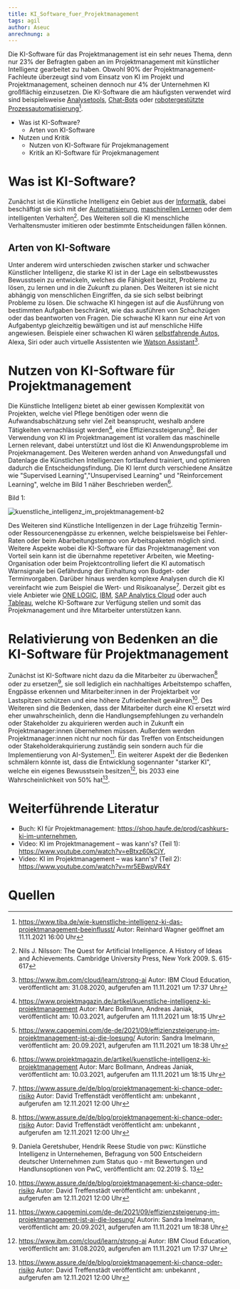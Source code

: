 ```yaml
---
title: KI_Software_fuer_Projektmanagement
tags: agil
author: Aseuc
anrechnung: a
---
```


Die KI-Software für das Projektmanagement ist ein sehr neues Thema, denn nur 23% der Befragten gaben an im Projektmanagement mit künstlicher Intelligenz gearbeitet zu haben. 
Obwohl 90% der Projektmanagement-Fachleute überzeugt sind vom Einsatz von KI im Projekt und Projektmanagement, scheinen dennoch nur 4% der Unternehmen KI großflächig einzusetzen. Die KI-Software die am häufigsten verwendet wird sind beispielsweise [Analysetools](https://www.onlinemarketing-praxis.de/web-controlling/web-analyse-tools), [Chat-Bots](https://www.ibm.com/de-de/campaign/was-ist-ein-chatbot) oder [robotergestützte Prozessautomatisierung](https://de.wikipedia.org/wiki/Robotic_Process_Automation)[^1].

* Was ist KI-Software?
  - Arten von KI-Software
* Nutzen und Kritik
  - Nutzen von KI-Software für Projekmanagement
  - Kritik an KI-Software für Projekmanagement

# Was ist KI-Software? 
Zunächst ist die Künstliche Intelligenz ein Gebiet aus der [Informatik](https://de.wikipedia.org/wiki/Informatik), dabei beschäftigt sie sich mit der [Automatisierung](https://de.wikipedia.org/wiki/Automatisierung), [maschinellen Lernen](https://de.wikipedia.org/wiki/Maschinelles_Lernen) oder dem intelligenten Verhalten[^2]. Des Weiteren soll die KI menschliche Verhaltensmuster imitieren oder bestimmte Entscheidungen fällen können.

## Arten von KI-Software
Unter anderem wird unterschieden zwischen starker und schwacher Künstlicher Intelligenz, die starke KI ist in der Lage ein selbstbewusstes Bewusstsein zu entwickeln, welches die Fähigkeit besitzt, Probleme zu lösen, zu lernen und in die Zukunft zu planen. Des Weiteren ist sie nicht abhängig von menschlichen Eingriffen, da sie sich selbst beibringt Probleme zu lösen. Die schwache KI hingegen ist auf die Ausführung von bestimmten Aufgaben beschränkt, wie das ausführen von Schachzügen oder das beantworten von Fragen. Die schwache KI kann nur eine Art von Aufgabentyp gleichzeitig bewältigen und ist auf menschliche Hilfe angewiesen. Beispiele einer schwachen KI wären [selbstfahrende Autos](https://de.wikipedia.org/wiki/Selbstfahrendes_Kraftfahrzeug), Alexa, Siri oder auch virtuelle Assistenten wie [Watson Assistant](https://www.ibm.com/de-de/products/watson-assistant)[^3]. 

# Nutzen von KI-Software für Projektmanagement
Die Künstliche Intelligenz bietet ab einer gewissen Komplexität von Projekten, welche viel Pflege benötigen oder wenn die Aufwandsabschätzung sehr viel Zeit beansprucht, weshalb andere Tätigkeiten vernachlässigt werden[^4], eine Effizienzssteigerung[^5]. Bei der Verwendung von KI im Projektmanagement ist vorallem das maschinelle Lernen relevant, dabei unterstützt und löst die KI Anwendungsprobleme im Projekmanagement. Des Weiteren werden anhand von Anwedungsfall und Datenlage die Künstlichen Intelligenzen fortlaufend trainiert, und optimieren dadurch die Entscheidungsfindung. Die KI lernt durch verschiedene Ansätze wie "Supervised Learning","Unsupervised Learning" und "Reinforcement Learning", welche im Bild 1 näher Beschrieben werden[^4]. 

Bild 1: 

![kuenstliche_intelligenz_im_projektmanagement-b2](https://user-images.githubusercontent.com/78257976/141346922-8c5eda9d-261d-4818-8318-b40a02721b30.jpg)


Des Weiteren sind Künstliche Intelligenzen in der Lage frühzeitig Termin- oder Ressourcenengpässe zu erkennen, welche beispielsweise bei Fehler-Raten oder beim Abarbeitungstempo von Arbeitspaketen möglich sind. Weitere Aspekte wobei die KI-Software für das Projektmanagement von Vorteil sein kann ist die übernahme repetetiver Arbeiten, wie Meeting-Organisation oder beim Projektcontrolling liefert die KI automatisch Warnsignale bei Gefährdung der Einhaltung von Budget- oder Terminvorgaben. Darüber hinaus werden komplexe Analysen durch die KI vereinfacht wie zum Beispiel die Wert- und Risikoanalyse[^6]. Derzeit gibt es viele Anbieter wie [ONE LOGIC](https://onelogic.de/ki-software/?gclid=Cj0KCQiAys2MBhDOARIsAFf1D1d3ybFeZwBVo9XSmXkPTnBoNrhi2T1O-WKqplrZqWPWukNkWLuTRRUaAka1EALw_wcB), [IBM](https://www.ibm.com/de-de/analytics/journey-to-ai?utm_content=SRCWW&p1=Search&p4=43700066788191770&p5=p&gclid=Cj0KCQiAys2MBhDOARIsAFf1D1fenb4xPcAoA7e9m2lgC1OnkQ0pBaJYlA--jtx23zWDzJ25rg0UC0AaAolOEALw_wcB&gclsrc=aw.ds), [SAP Analytics Cloud](https://www.sap.com/germany/products/cloud-analytics.html?campaigncode=CRM-DE21-PPC-PLTSACN&source=ppc-meedach-GOO-261735388---&DFA=1&gclid=Cj0KCQiAys2MBhDOARIsAFf1D1dNyfY7oZj1noWaMl-5jBV_o3bOrFlPc8ZlrJfkgSq4S4yFz_ZVGlAaAm6cEALw_wcB&gclsrc=aw.ds) oder auch [Tableau](https://www.tableau.com/de-de/solutions/ai-analytics), welche KI-Software zur Verfügung stellen und somit das Projekmanagement und ihre Mitarbeiter unterstützen kann. 

# Relativierung von Bedenken an die KI-Software für Projektmanagement
Zunächst ist KI-Software nicht dazu da die Mitarbeiter zu überwachen[^6] oder zu ersetzen[^7], sie soll lediglich ein nachhaltiges Arbeitstempo schaffen, Engpässe erkennen und Mitarbeiter:innen in der Projektarbeit vor Lastspitzen schützen und eine höhere Zufriedenheit gewähren[^6]. Des Weiteren sind die Bedenken, dass der Mitarbeiter durch eine KI  ersetzt wird eher unwahrscheinlich, denn die Handlungsempfehlungen zu verhandeln oder Stakeholder zu akquirieren werden auch in Zukunft ein Projektmanager:innen übernehmen müssen. Außerdem werden Projektmanager:innen nicht nur noch für das Treffen von Entscheidungen oder Stakeholderakquirierung zuständig sein sondern auch für die Implementierung von AI-Systemen[^5]. Ein weiterer Aspekt der die Bedenken schmälern könnte ist, dass die Entwicklung sogennanter "starker KI", welche ein eigenes Bewusstsein besitzen[^3], bis 2033 eine Wahrscheinlichkeit von 50% hat[^6].

# Weiterführende Literatur
- Buch: KI für Projektmanagement: https://shop.haufe.de/prod/cashkurs-ki-im-unternehmen,
- Video: KI im Projektmanagement – was kann's? (Teil 1): https://www.youtube.com/watch?v=eBtxz60kCjY,
- Video: KI im Projektmanagement – was kann's? (Teil 2): https://www.youtube.com/watch?v=mr5EBwpVR4Y
        

# Quellen

[^1]: https://www.tiba.de/wie-kuenstliche-intelligenz-ki-das-projektmanagement-beeinflusst/ Autor: Reinhard Wagner geöffnet am 11.11.2021 16:00 Uhr
[^2]: Nils J. Nilsson: The Quest for Artificial Intelligence. A History of Ideas and Achievements. Cambridge University Press, New York 2009. S. 615-617
[^3]: https://www.ibm.com/cloud/learn/strong-ai Autor: IBM Cloud Education, veröffentlicht am: 31.08.2020, aufgerufen am 11.11.2021 um 17:37 Uhr
[^4]: https://www.projektmagazin.de/artikel/kuenstliche-intelligenz-ki-projektmanagement Autor: Marc Bollmann, Andreas Janiak, veröffentlicht am: 10.03.2021, aufgerufen am 11.11.2021 um 18:15 Uhr
[^5]: https://www.capgemini.com/de-de/2021/09/effizienzsteigerung-im-projektmanagement-ist-ai-die-loesung/ Autorin: Sandra Imelmann, veröffentlicht am: 20.09.2021, aufgerufen am 11.11.2021 um 18:38 Uhr
[^6]: https://www.assure.de/de/blog/projektmanagement-ki-chance-oder-risiko Autor: David Treffenstädt veröffentlicht am: unbekannt , aufgerufen am 12.11.2021 12:00 Uhr
[^7]: Daniela Geretshuber, Hendrik Reese  Studie von pwc: Künstliche Intelligenz in Unternehemen, Befragung von 500 Entscheidern deutscher Unternehmen zum Status quo - mit Bewertungen und Handlunsoptionen von PwC, veröffentlicht am: 02.2019 S. 13

